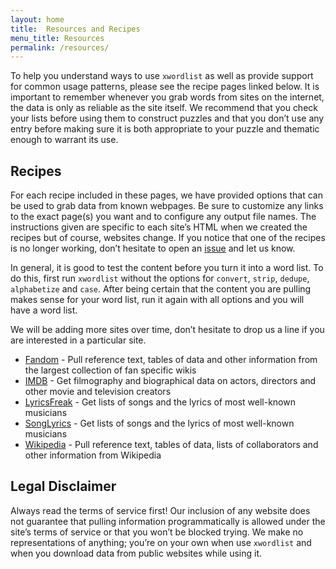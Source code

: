 ```yaml
---
layout: home
title:  Resources and Recipes
menu_title: Resources
permalink: /resources/
---
```


To help you understand ways to use `xwordlist` as well as provide support for common usage patterns, please see the recipe pages linked below. It is important to remember whenever you grab words from sites on the internet, the data is only as reliable as the site itself. We recommend that you check your lists before using them to construct puzzles and that you don’t use any entry before making sure it is both appropriate to your puzzle and thematic enough to warrant its use.

## Recipes

For each recipe included in these pages, we have provided options that can be used to grab data from known webpages. Be sure to customize any links to the exact page(s) you want and to configure any output file names. The instructions given are specific to each site’s HTML when we created the recipes but of course, websites change. If you notice that one of the recipes is no longer working, don’t hesitate to open an [issue](https://github.com/aanker/xwordlist/issues) and let us know.

In general, it is good to test the content before you turn it into a word list. To do this, first run `xwordlist` without the options for `convert`, `strip`, `dedupe`, `alphabetize` and `case`. After being certain that the content you are pulling makes sense for your word list, run it again with all options and you will have a word list.

We will be adding more sites over time, don’t hesitate to drop us a line if you are interested in a particular site.

*  [Fandom](/recipes/fandom) - Pull reference text, tables of data and other information from the largest collection of fan specific wikis
*  [IMDB](/recipes/imdb) - Get filmography and biographical data on actors, directors and other movie and television creators
*  [LyricsFreak](/recipes/lyrics-freak) - Get lists of songs and the lyrics of most well-known musicians
*  [SongLyrics](/recipes/song-lyrics) - Get lists of songs and the lyrics of most well-known musicians
*  [Wikipedia](/recipes/wikipedia) - Pull reference text, tables of data, lists of collaborators and other information from Wikipedia

## Legal Disclaimer

Always read the terms of service first! Our inclusion of any website does not guarantee that pulling information programmatically is allowed under the site’s terms of service or that you won’t be blocked trying. We make no representations of anything; you’re on your own when use `xwordlist` and when you download data from public websites while using it.
